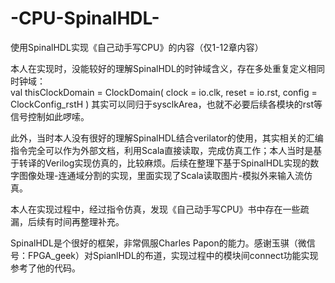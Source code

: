# -CPU-SpinalHDL-
使用SpinalHDL实现《自己动手写CPU》的内容（仅1-12章内容）

本人在实现时，没能较好的理解SpinalHDL的时钟域含义，存在多处重复定义相同时钟域：  
val thisClockDomain = ClockDomain(
    clock = io.clk,
    reset = io.rst,
    config = ClockConfig_rstH
  )
其实可以同归于sysclkArea，也就不必要后续各模块的rst等信号控制如此啰嗦。

此外，当时本人没有很好的理解SpinalHDL结合verilator的使用，其实相关的汇编指令完全可以作为外部文档，利用Scala直接读取，完成仿真工作；本人当时是基于转译的Verilog实现仿真的，比较麻烦。后续在整理下基于SpinalHDL实现的数字图像处理-连通域分割的实现，里面实现了Scala读取图片-模拟外来输入流仿真。

本人在实现过程中，经过指令仿真，发现《自己动手写CPU》书中存在一些疏漏，后续有时间再整理补充。

SpinalHDL是个很好的框架，非常佩服Charles Papon的能力。感谢玉骐（微信号：FPGA_geek）对SpianlHDL的布道，实现过程中的模块间connect功能实现参考了他的代码。
